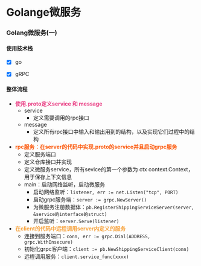 # Golange微服务

### Golang微服务(一)

#### 使用技术栈

- [x] go

- [x] gRPC

  

#### 整体流程

- <font color=e93b81>**使用.proto定义service 和 message**</font>
  - service
    - 定义需要调用的rpc接口
  - message
    - 定义所有rpc接口中输入和输出用到的结构，以及实现它们过程中的结构
- <font color=fc5404> **rpc服务：在server的代码中实现.proto的service并且启动grpc服务**</font>
  - 定义服务端口
  - 定义仓库接口并实现
  - 定义微服务service，所有sevice的第一个参数为 ctx context.Context，用于保存上下文信息
  - main：启动网络监听，启动微服务
    - 启动网络监听：`listener, err := net.Listen("tcp", PORT)`
    - 启动grpc服务端：`server := grpc.NewServer()`
    -  为微服务注册数据体：`pb.RegisterShippingServiceServer(server, &service的interface的struct)`
    -  开启监听：`server.Serve(listener)`
- <font color=f7a440> **在client的代码中远程调用server内定义的服务**</font>
  - 连接到服务端口：`conn, err := grpc.Dial(ADDRESS,  grpc.WithInsecure)`
  - 初始化grpc客户端：`client := pb.NewShippingServiceClient(conn)`
  - 远程调用服务：`client.service_func(xxxx)`
